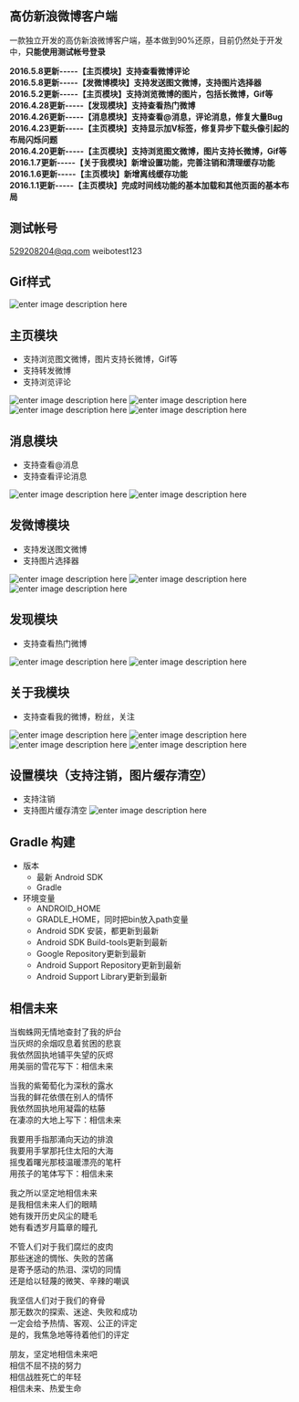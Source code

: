 高仿新浪微博客户端
-----

一款独立开发的高仿新浪微博客户端，基本做到90%还原，目前仍然处于开发中，**只能使用测试帐号登录**

**2016.5.8更新-----【主页模块】支持查看微博评论**  
**2016.5.8更新-----【发微博模块】支持发送图文微博，支持图片选择器**  
**2016.5.2更新-----【主页模块】支持浏览微博的图片，包括长微博，Gif等**  
**2016.4.28更新-----【发现模块】支持查看热门微博**  
**2016.4.26更新-----【消息模块】支持查看@消息，评论消息，修复大量Bug**  
**2016.4.23更新-----【主页模块】支持显示加V标签，修复异步下载头像引起的布局闪烁问题**  
**2016.4.20更新-----【主页模块】支持浏览图文微博，图片支持长微博，Gif等**  
**2016.1.7更新-----【关于我模块】新增设置功能，完善注销和清理缓存功能**  
**2016.1.6更新-----【主页模块】新增离线缓存功能**  
**2016.1.1更新-----【主页模块】完成时间线功能的基本加载和其他页面的基本布局**  

测试帐号
-----
529208204@qq.com
weibotest123


Gif样式
-----
![enter image description here](http://ww1.sinaimg.cn/mw690/691cc151gw1f317wztszhg20810g2e87.gif)

主页模块
-----
- 支持浏览图文微博，图片支持长微博，Gif等
- 支持转发微博
- 支持浏览评论

![enter image description here](http://ww1.sinaimg.cn/mw690/691cc151gw1f3rrf8ys6lj21401z44ia.jpg)
![enter image description here](http://ww1.sinaimg.cn/mw690/691cc151gw1f3rrevh0ayj21401z4wxq.jpg)
![enter image description here](http://ww3.sinaimg.cn/mw690/691cc151gw1f3rrfeocu4j21401z4k6v.jpg)
![enter image description here](http://ww2.sinaimg.cn/mw690/691cc151gw1f3rrfl609xj21401z47i6.jpg)


消息模块
------
- 支持查看@消息
- 支持查看评论消息

![enter image description here](http://ww3.sinaimg.cn/mw690/691cc151gw1f3rrjifsyfj21401z442a.jpg)
![enter image description here](http://ww4.sinaimg.cn/mw690/691cc151gw1f3rrjqp8odj21401z4dsn.jpg)


发微博模块
-----
- 支持发送图文微博
- 支持图片选择器

![enter image description here](http://ww1.sinaimg.cn/mw690/691cc151gw1f3rroyv6onj21401z4agh.jpg)
![enter image description here](http://ww2.sinaimg.cn/mw690/691cc151gw1f3rrre2u6vj21401z4hdt.jpg)
![enter image description here](http://ww4.sinaimg.cn/mw690/691cc151gw1f3rrqw7xb9j21401z44qp.jpg)



发现模块
-----
- 支持查看热门微博

![enter image description here](http://ww3.sinaimg.cn/mw690/691cc151gw1f3rrw7znd9j21401z413t.jpg)
![enter image description here](http://ww1.sinaimg.cn/mw690/691cc151gw1f3rrwdv6szj21401z44dp.jpg)



关于我模块
-----
- 支持查看我的微博，粉丝，关注

![enter image description here](http://ww2.sinaimg.cn/mw690/691cc151gw1f3rrxirlp0j21401z4470.jpg)
![enter image description here](http://ww4.sinaimg.cn/mw690/691cc151gw1f3rrye81xkj21401z47kj.jpg)
![enter image description here](http://ww1.sinaimg.cn/mw690/691cc151gw1f3rry291w1j21401z4k32.jpg)
![enter image description here](http://ww4.sinaimg.cn/mw690/691cc151gw1f3rrydr1b4j21401z4177.jpg)




设置模块（支持注销，图片缓存清空）
-----
- 支持注销
- 支持图片缓存清空
![enter image description here](http://ww2.sinaimg.cn/mw690/691cc151gw1f3rrxcf3wkj21401z4jvu.jpg)


Gradle 构建
------
- 版本
	- 最新 Android SDK
	- Gradle
- 环境变量
	- ANDROID_HOME
	- GRADLE_HOME，同时把bin放入path变量
	- Android SDK 安装，都更新到最新
	- Android SDK Build-tools更新到最新
	- Google Repository更新到最新
	- Android Support Repository更新到最新
	- Android Support Library更新到最新


相信未来
-----
当蜘蛛网无情地查封了我的炉台   
当灰烬的余烟叹息着贫困的悲哀   
我依然固执地铺平失望的灰烬   
用美丽的雪花写下：相信未来   

当我的紫葡萄化为深秋的露水   
当我的鲜花依偎在别人的情怀   
我依然固执地用凝霜的枯藤   
在凄凉的大地上写下：相信未来   

我要用手指那涌向天边的排浪  
我要用手掌那托住太阳的大海  
摇曳着曙光那枝温暖漂亮的笔杆   
用孩子的笔体写下：相信未来   

我之所以坚定地相信未来  
是我相信未来人们的眼睛  
她有拨开历史风尘的睫毛  
她有看透岁月篇章的瞳孔  

不管人们对于我们腐烂的皮肉  
那些迷途的惆怅、失败的苦痛  
是寄予感动的热泪、深切的同情   
还是给以轻蔑的微笑、辛辣的嘲讽   

我坚信人们对于我们的脊骨  
那无数次的探索、迷途、失败和成功   
一定会给予热情、客观、公正的评定   
是的，我焦急地等待着他们的评定  

朋友，坚定地相信未来吧  
相信不屈不挠的努力  
相信战胜死亡的年轻  
相信未来、热爱生命  
